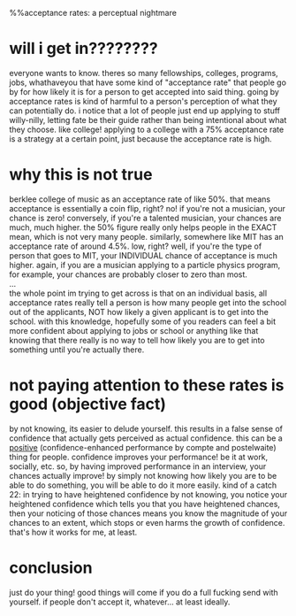 %%acceptance rates: a perceptual nightmare

# will i get in????????

everyone wants to know. theres so many fellowships, colleges, programs, jobs, whathaveyou that have some kind of "acceptance rate" that people go by for how likely it is for a person to get accepted into said thing. going by acceptance rates is kind of harmful to a person's perception of what they can potentially do. i notice that a lot of people just end up applying to stuff willy-nilly, letting fate be their guide rather than being intentional about what they choose. like college! applying to a college with a 75% acceptance rate is a strategy at a certain point, just because the acceptance rate is high.

# why this is not true

berklee college of music as an acceptance rate of like 50%. that means acceptance is essentially a coin flip, right? no! if you're not a musician, your chance is zero! conversely, if you're a talented musician, your chances are much, much higher. the 50% figure really only helps people in the EXACT mean, which is not very many people. similarly, somewhere like MIT has an acceptance rate of  around 4.5%. low, right? well, if you're the type of person that goes to MIT, your INDIVIDUAL chance of acceptance is much higher. again, if you are a musician applying to a particle physics program, for example, your chances are probably closer to zero than most.<br>...<br>the whole point im trying to get across is that on an individual basis, all acceptance rates really tell a person is how many people get into the school out of the applicants, NOT how likely a given applicant is to get into the school. with this knowledge, hopefully some of you readers can feel a bit more confident about applying to jobs or school or anything like that knowing that there really is no way to tell how likely you are to get into something until you're actually there.

# not paying attention to these rates is good (objective fact)

by not knowing, its easier to delude yourself. this results in a false sense of confidence that actually gets perceived as actual confidence. this can be a <a href="https://www.jstor.org/stable/pdf/3592833.pdf">positive</a> (confidence-enhanced performance by compte and postelwaite) thing for people. confidence improves your performance! be it at work, socially, etc. so, by having improved performance in an interview, your chances actually improve! by simply not knowing how likely you are to be able to do something, you will be able to do it more easily. kind of a catch 22: in trying to have heightened confidence by not knowing, you notice your heightened confidence which tells you that you have heightened chances, then your noticing of those chances means you know the magnitude of your chances to an extent, which stops or even harms the growth of confidence. that's how it works for me, at least.

# conclusion

just do your thing! good things will come if you do a full fucking send with yourself. if people don't accept it, whatever... at least ideally.
